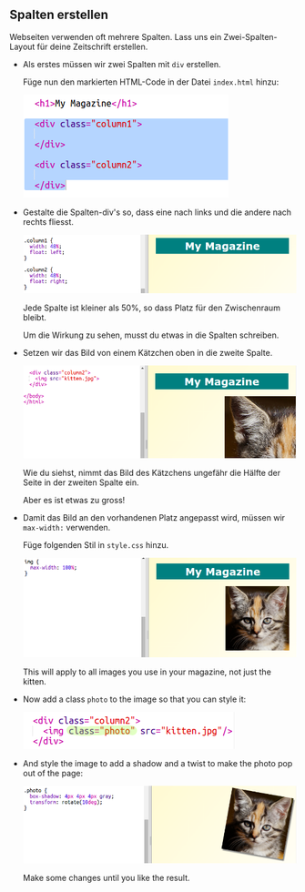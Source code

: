## Spalten erstellen

Webseiten verwenden oft mehrere Spalten. Lass uns ein Zwei-Spalten-Layout für deine Zeitschrift erstellen.

+ Als erstes müssen wir zwei Spalten mit `div` erstellen.
    
    Füge nun den markierten HTML-Code in der Datei `index.html` hinzu:
    
    ![screenshot](images/magazine-columns.png)

+ Gestalte die Spalten-div's so, dass eine nach links und die andere nach rechts fliesst.
    
    ![screenshot](images/magazine-columns-style.png)
    
    Jede Spalte ist kleiner als 50%, so dass Platz für den Zwischenraum bleibt.
    
    Um die Wirkung zu sehen, musst du etwas in die Spalten schreiben.

+ Setzen wir das Bild von einem Kätzchen oben in die zweite Spalte.
    
    ![screenshot](images/magazine-kitten.png)
    
    Wie du siehst, nimmt das Bild des Kätzchens ungefähr die Hälfte der Seite in der zweiten Spalte ein.
    
    Aber es ist etwas zu gross!

+ Damit das Bild an den vorhandenen Platz angepasst wird, müssen wir `max-width:` verwenden.
    
    Füge folgenden Stil in `style.css` hinzu.
    
    ![screenshot](images/magazine-img-width.png)
    
    This will apply to all images you use in your magazine, not just the kitten.

+ Now add a class `photo` to the image so that you can style it:
    
    ![screenshot](images/magazine-photo.png)

+ And style the image to add a shadow and a twist to make the photo pop out of the page:
    
    ![screenshot](images/magazine-photo-style.png)
    
    Make some changes until you like the result.